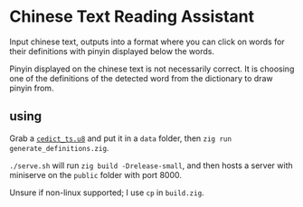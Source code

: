 # Chinese Text Reading Assistant

Input chinese text, outputs into a format where you can click on words for their definitions with pinyin displayed below the words.

Pinyin displayed on the chinese text is not necessarily correct. It is choosing one of the definitions of the detected word from the dictionary to draw pinyin from.

## using

Grab a [`cedict_ts.u8`](https://www.mdbg.net/chinese/dictionary?page=cedict) and put it in a `data` folder, then `zig run generate_definitions.zig`.

`./serve.sh` will run `zig build -Drelease-small`, and then hosts a server with miniserve on the `public` folder with port 8000.

Unsure if non-linux supported; I use `cp` in `build.zig`.
